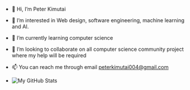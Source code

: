 - 👋 Hi, I’m Peter Kimutai 
- 👀 I’m interested in Web design, software engineering, machine learning and AI.
- 🌱 I’m currently learning computer science
- 💞️ I’m looking to collaborate on all computer science community project where my help will be required
- 📫 You can reach me through email peterkimutai004@gmail.com

- ![My GitHub Stats](https://github-readme-stats.vercel.app/api?username=Kimutai004&show_icons=true&theme=radical)


<!---
Kimutai004/Kimutai004 is a ✨ special ✨ repository because its `README.md` (this file) appears on your GitHub profile.
You can click the Preview link to take a look at your changes.
--->
